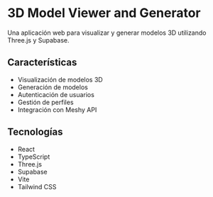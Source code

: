 # 3D Model Viewer and Generator

Una aplicación web para visualizar y generar modelos 3D utilizando Three.js y Supabase.

## Características

- Visualización de modelos 3D
- Generación de modelos
- Autenticación de usuarios
- Gestión de perfiles
- Integración con Meshy API

## Tecnologías

- React
- TypeScript
- Three.js
- Supabase
- Vite
- Tailwind CSS 